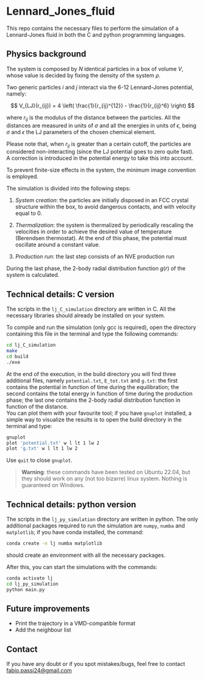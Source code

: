 # Lennard_Jones_fluid

This repo contains the necessary files to perform the simulation of a Lennard-Jones fluid in both the C and python programming languages.

## Physics background

The system is composed by $N$ identical particles in a box of volume $V$, whose value is decided by fixing the density of the system $\rho$.

Two generic particles $i$ and $j$ interact via the 6-12 Lennard-Jones potential, namely:

$$
V_{LJ}(r_{ij}) = 4 \left( \frac{1}{r_{ij}^{12}} - \frac{1}{r_{ij}^6} \right)
$$

where $r_{ij}$ is the modulus of the distance between the particles. All the distances are measured in units of $\sigma$ and all the energies in units of $\epsilon$, being $\sigma$ and $\epsilon$ the LJ parameters of the chosen chemical element.

Please note that, when $r_{ij}$ is greater than a certain cutoff, the particles are considered non-interacting (since the LJ potential goes to zero quite fast). A correction is introduced in the potential energy to take this into account.

To prevent finite-size effects in the system, the minimum image convention is employed.

The simulation is divided into the following steps:

1. *System creation*: the particles are initially disposed in an FCC crystal structure within the box, to avoid dangerous contacts, and with velocity equal to 0.

2. *Thermalization*: the system is thermalized by periodically rescaling the velocities in order to achieve the desired value of temperature (Berendsen thermostat). At the end of this phase, the potential must oscillate around a constant value.

3. *Production run*: the last step consists of an NVE production run

During the last phase, the 2-body radial distribution function $g(r)$ of the system is calculated.

## Technical details: C version

The scripts in the `lj_C_simulation` directory are written in C. All the necessary libraries should already be installed on your system.

To compile and run the simulation (only gcc is required), open the directory containing this file in the terminal and type the following commands:

```bash
cd lj_C_simulation
make
cd build
./exe
```

At the end of the execution, in the build directory you will find three additional files, namely `potential.txt`, `E_tot.txt` and `g.txt`: the first contains the potential in function of time during the equilibration; the second contains the total energy in function of time during the production phase; the last one contains the 2-body radial distribution function in function of the distance.  
You can plot them with your favourite tool; if you have `gnuplot` installed, a simple way to visualize the results is to open the build directory in the terminal and type:

```bash
gnuplot
plot 'potential.txt' w l lt 1 lw 2
plot 'g.txt' w l lt 1 lw 2
```

Use `quit` to close `gnuplot`.

> **Warning**: these commands have been tested on Ubuntu 22.04, but they should work on any (not too bizarre) linux system. Nothing is guaranteed on Windows.

## Technical details: python version

The scripts in the `lj_py_simulation` directory are written in python. The only additional packages required to run the simulation are `numpy`, `numba` and `matplotlib`; if you have conda installed, the command:

```bash
conda create -n lj numba matplotlib
```

should create an environment with all the necessary packages.

After this, you can start the simulations with the commands:

```bash
conda activate lj
cd lj_py_simulation
python main.py
```

## Future improvements

* Print the trajectory in a VMD-compatible format
* Add the neighbour list

## Contact

If you have any doubt or if you spot mistakes/bugs, feel free to contact [fabio.passi24@gmail.com](fabio.passi24@gmail.com)
